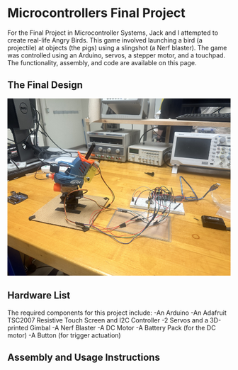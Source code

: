 # Microcontrollers Final Project
For the Final Project in Microcontroller Systems, Jack and I attempted to create real-life Angry Birds. This game involved launching a bird (a projectile) at objects (the pigs) using a slingshot (a Nerf blaster). The game was controlled using an Arduino, servos, a stepper motor, and a touchpad. The functionality, assembly, and code are available on this page.


## The Final Design
<img src="IMG_9239.jpg" alt="Final Angry Birds Design" width="600" height="400">


## Hardware List
The required components for this project include:
-An Arduino
-An Adafruit TSC2007 Resistive Touch Screen and I2C Controller
-2 Servos and a 3D-printed Gimbal
-A Nerf Blaster
-A DC Motor
-A Battery Pack (for the DC motor)
-A Button (for trigger actuation)


## Assembly and Usage Instructions

